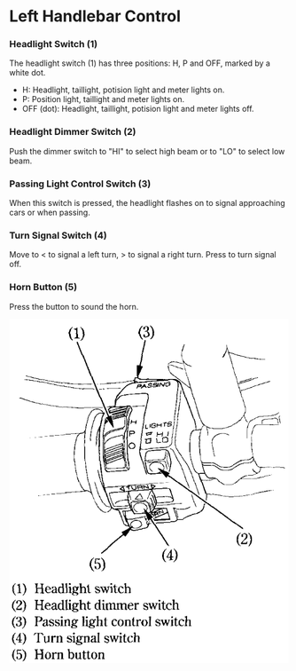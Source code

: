 # Left Handlebar Control

### Headlight Switch \(1\)​

The headlight switch \(1\) has three positions: H, P and OFF, marked by a white dot.​

* H: Headlight, taillight, potision light and meter lights on.​
* P: Position light, taillight and meter lights on.​
* OFF \(dot\): Headlight, taillight, potision light and meter lights off.​

### Headlight Dimmer Switch \(2\)​

Push the dimmer switch to "HI" to select high beam or to "LO" to select low beam.​

### Passing Light Control Switch \(3\)​

When this switch is pressed, the headlight flashes on to signal approaching cars or when passing.​

### Turn Signal Switch \(4\)​

Move to &lt; to signal a left turn, &gt; to signal a right turn. Press to turn signal off.​

### Horn Button \(5\)​

Press the button to sound the horn.​

![](../.gitbook/assets/owners-019.png)

